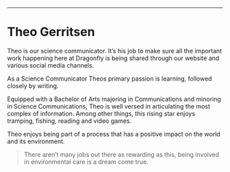 ---
 # Theo Gerritsen

  Theo is our science communicator. It’s his job to make sure all the important work happening here at Dragonfly is being shared through our website and various social media channels.

As a Science Communicator Theos primary passion is learning, followed closely by writing.  


Equipped with a Bachelor of Arts majoring in Communications and minoring in Science Communications, Theo is well versed in articulating the most complex of information. Among other things, this rising star enjoys tramping, fishing, reading and video games. 

Theo enjoys being part of a process that has a positive impact on the world and its environment.

> There aren’t many jobs out there as rewarding as this, being involved in environmental care is a dream come true. 

